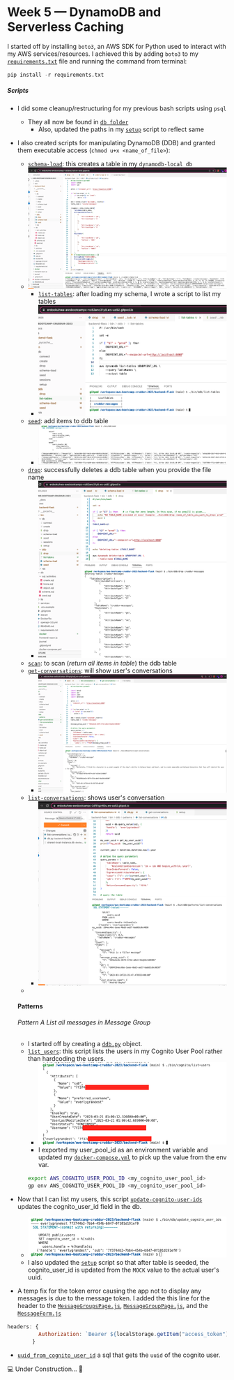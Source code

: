 # Week 5 — DynamoDB and Serverless Caching

I started off by installing `boto3`, an AWS SDK for Python used to interact with my AWS services/resources. I achieved this by adding `boto3` to my [`requirements.txt`](https://github.com/erdookuhwa/aws-bootcamp-cruddur-2023/blob/main/backend-flask/requirements.txt) file and running the command from terminal:
```py
pip install -r requirements.txt
```
##### Scripts
- I did some cleanup/restructuring for my previous bash scripts using `psql`
  - They all now be found in [`db folder`](https://github.com/erdookuhwa/aws-bootcamp-cruddur-2023/tree/main/backend-flask/bin/db)
    - Also, updated the paths in my [`setup`](https://github.com/erdookuhwa/aws-bootcamp-cruddur-2023/blob/main/backend-flask/bin/db/setup) script to reflect same
- I also created scripts for manipulating DynamoDB (DDB) and granted them executable access (`chmod u+x <name_of_file>`):
  - [`schema-load`](https://github.com/erdookuhwa/aws-bootcamp-cruddur-2023/blob/main/backend-flask/bin/ddb/schema-load): this creates a table in my `dynamodb-local db`
  - ![image](https://github.com/erdookuhwa/aws-bootcamp-cruddur-2023/blob/main/_docs/assets/week5_schemaCreateTableDDBLocal.png)
    - [`list-tables`](https://github.com/erdookuhwa/aws-bootcamp-cruddur-2023/blob/main/backend-flask/bin/ddb/list-tables): after loading my schema, I wrote a script to list my tables
    - ![image](https://github.com/erdookuhwa/aws-bootcamp-cruddur-2023/blob/main/_docs/assets/week5_listTables.png)
  - [`seed`](https://github.com/erdookuhwa/aws-bootcamp-cruddur-2023/blob/main/backend-flask/bin/ddb/seed): add items to ddb table
    - ![image](https://github.com/erdookuhwa/aws-bootcamp-cruddur-2023/blob/main/_docs/assets/week5_seedDDBTable.png)
  - [`drop`](https://github.com/erdookuhwa/aws-bootcamp-cruddur-2023/blob/main/backend-flask/bin/ddb/drop): successfully deletes a ddb table when you provide the file name
    - ![image](https://github.com/erdookuhwa/aws-bootcamp-cruddur-2023/blob/main/_docs/assets/week5_droppingDDBTable.png)
  - [`scan`](https://github.com/erdookuhwa/aws-bootcamp-cruddur-2023/blob/main/backend-flask/bin/ddb/scan): to scan (_return all items in table_) the ddb table
  - [`get-conversations`](https://github.com/erdookuhwa/aws-bootcamp-cruddur-2023/blob/main/backend-flask/bin/ddb/patterns/get-conversations): will show user's conversations
    - ![image](https://github.com/erdookuhwa/aws-bootcamp-cruddur-2023/blob/main/_docs/assets/week5_getConversations.png)
  - [`list-conversations`](https://github.com/erdookuhwa/aws-bootcamp-cruddur-2023/blob/main/backend-flask/bin/ddb/patterns/list-conversations): shows user's conversation
    - ![image](https://github.com/erdookuhwa/aws-bootcamp-cruddur-2023/blob/main/_docs/assets/week5_listConversations.png)
  - 

  #### Patterns
  ###### Pattern A _List all messages in Message Group_
  - I started off by creating a [`ddb.py`](https://github.com/erdookuhwa/aws-bootcamp-cruddur-2023/blob/main/backend-flask/lib/ddb.py) object.
  - [`list_users`](https://github.com/erdookuhwa/aws-bootcamp-cruddur-2023/blob/main/backend-flask/bin/cognito/list-users): this script lists the users in my Cognito User Pool rather than hardcoding the users. 
    - ![image](https://github.com/erdookuhwa/aws-bootcamp-cruddur-2023/blob/main/_docs/assets/week5_cognitoListUsers.png)
    - I exported my user_pool_id as an environment variable and updated my [`docker-compose.yml`]() to pick up the value from the env var.
    ```sh
    export AWS_COGNITO_USER_POOL_ID <my_cognito_user_pool_id>
    gp env AWS_COGNITO_USER_POOL_ID <my_cognito_user_pool_id>
    ```
- Now that I can list my users, this script [`update-cognito-user-ids`]() updates the cognito_user_id field in the db.
  - ![image](https://github.com/erdookuhwa/aws-bootcamp-cruddur-2023/blob/main/_docs/assets/week5_updateCognitoUUIDs.png)
  - I also updated the [`setup`](https://github.com/erdookuhwa/aws-bootcamp-cruddur-2023/blob/main/backend-flask/bin/db/setup) script so that after table is seeded, the cognito_user_id is updated from the `MOCK` value to the actual user's uuid.
- A temp fix for the token error causing the app not to display any messages is due to the message token. I added the this line for the header to the [`MessageGroupsPage.js`](https://github.com/erdookuhwa/aws-bootcamp-cruddur-2023/blob/main/frontend-react-js/src/pages/MessageGroupsPage.js), [`MessageGroupPage.js`](https://github.com/erdookuhwa/aws-bootcamp-cruddur-2023/blob/main/frontend-react-js/src/pages/MessageGroupPage.js), and the [`MessageForm.js`](https://github.com/erdookuhwa/aws-bootcamp-cruddur-2023/blob/main/frontend-react-js/src/components/MessageForm.js)
```js
headers: {
          Authorization: `Bearer ${localStorage.getItem("access_token")}`
        }
```
- [`uuid_from_cognito_user_id`](https://github.com/erdookuhwa/aws-bootcamp-cruddur-2023/blob/main/backend-flask/db/sql/users/uuid_from_cognito_user_id.sql) a sql that gets the `uuid` of the cognito user.

























💻 Under Construction... 🚧
